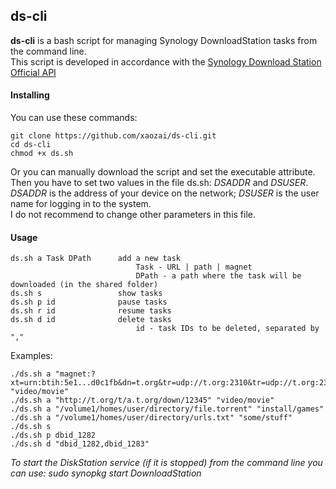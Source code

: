 ## ds-cli
**ds-cli** is a bash script for managing Synology DownloadStation tasks from the command line.  
This script is developed in accordance with the [Synology Download Station Official API](http://download.synology.com/download/Document/DeveloperGuide/Synology_Download_Station_Web_API.pdf "Synology Download Station Official API")

#### Installing
You can use these commands:
```
git clone https://github.com/xaozai/ds-cli.git
cd ds-cli
chmod +x ds.sh
```
Or you can manually download the script and set the executable attribute.  
Then you have to set two values in the file ds.sh: *DSADDR* and *DSUSER*.  
*DSADDR* is the address of your device on the network; *DSUSER* is the user name for logging in to the system.  
I do not recommend to change other parameters in this file.


#### Usage
```
ds.sh a Task DPath		add a new task
							Task - URL | path | magnet
							DPath - a path where the task will be downloaded (in the shared folder)
ds.sh s					show tasks
ds.sh p id				pause tasks
ds.sh r id				resume tasks
ds.sh d id				delete tasks
							id - task IDs to be deleted, separated by ","
```

Examples:
```
./ds.sh a "magnet:?xt=urn:btih:5e1...d0c1fb&dn=t.org&tr=udp://t.org:2310&tr=udp://t.org:2310&tr=rt.loc/announce" "video/movie"
./ds.sh a "http://t.org/t/a.t.org/down/12345" "video/movie"
./ds.sh a "/volume1/homes/user/directory/file.torrent" "install/games"
./ds.sh a "/volume1/homes/user/directory/urls.txt" "some/stuff"
./ds.sh s
./ds.sh p dbid_1282
./ds.sh d "dbid_1282,dbid_1283"
```

*To start the DiskStation service (if it is stopped) from the command line you can use: sudo synopkg start DownloadStation*

